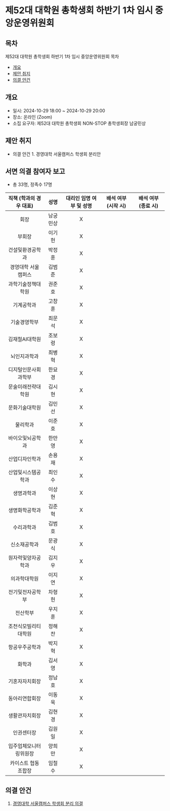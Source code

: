 제52대 대학원 총학생회 하반기 1차 임시 중앙운영위원회 
===

## 목차

제52대 대학원 총학생회 하반기 1차 임시 중앙운영위원회 목차
- [개요](#개요) 
- [제안 취지](#제안-취지)
- [의결 안건](#의결-안건)

## 개요

- 일시: 2024-10-29 18:00 ~ 2024-10-29 20:00
- 장소: 온라인 (Zoom)
- 소집 요구자: 제52대 대학원 총학생회 NON-STOP 총학생회장 남궁민상

## 제안 취지
- 의결 안건 1. 경영대학 서울캠퍼스 학생회 분리안

## 서면 의결 참여자 보고
- 총 33명, 정족수 17명

| 직책 (학과의 경우 대표) | 성명 | 대리인 임명 여부 및 성명 | 배석 여부 (시작 시) | 배석 여부 (종료 시) |
|:---:|:---:|:---:|:---:|:---:|
| 회장 | 남궁민상 |  X |   |   |
| 부회장 | 이기헌 |  X |   |   |
| 건설및환경공학과 | 박정훈 |  X |   |   |
| 경영대학 서울캠퍼스 | 김범준 |  X |   |   |
| 과학기술정책대학원 | 권준호 |  X |   |   |
| 기계공학과 | 고창훈 |  X |   |   |
| 기술경영학부 | 최문석 |  X |   |   |
| 김재철AI대학원 | 조보령 |  X |   |   |
| 뇌인지과학과 | 최병혁 |  X |   |   |
| 디지털인문사회과학부 | 한묘경 |  X |   |   |
| 문술미래전략대학원 | 김시현 |  X |   |   |
| 문화기술대학원 | 김민선 |  X |   |   |
| 물리학과 | 이준호 |  X |   |   |
| 바이오및뇌공학과 | 한만영 |  X |   |   |
| 산업디자인학과 | 손용재 |  X |   |   |
| 산업및시스템공학과 | 최인수 |  X |   |   |
| 생명과학과 | 이상현 |  X |   |   |
| 생명화학공학과 | 김준혁 |  X |   |   |
| 수리과학과 | 김범호 |  X |   |   |
| 신소재공학과 | 문광식 |  X |   |   |
| 원자력및양자공학과 | 김지우 |  X |   |   |
| 의과학대학원 | 이지연 |  X |   |   |
| 전기및전자공학부 | 차형헌 |  X |   |   |
| 전산학부 | 우지훈 |  X |   |   |
| 조천식모빌리티대학원 | 정해찬 |  X |   |   |
| 항공우주공학과 | 박지혁 |  X |   |   |
| 화학과 | 김서영 |  X |   |   |
| 기혼자자치회장 | 정남호 |  X |   |   |
| 동아리연합회장 | 이동욱 |  X |   |   |
| 생활관자치회장 | 김현경 |  X |   |   |
| 인권센터장 | 김원일 |  X |   |   |
| 입주업체모니터링위원장 | 양희만 |  X |   |   |
| 카이스트 협동조합장 | 임철수 |  X |   |   |

## 의결 안건

1. [경영대학 서울캠퍼스 학생회 분리 의결](의결안건/경영대학-서울캠퍼스-학생회-분리.md) 
